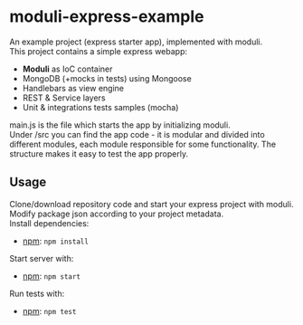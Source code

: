 # moduli-express-example
An example project (express starter app), implemented with moduli.<br>
This project contains a simple express webapp:<br>
<ul>
<li><strong>Moduli</strong> as IoC container</li>
<li>MongoDB (+mocks in tests) using Mongoose</li>
<li>Handlebars as view engine</li>
<li>REST & Service layers</li>
<li>Unit & integrations tests samples (mocha)</li>
</ul>
<p>
main.js is the file which starts the app by initializing moduli.<br>
Under /src you can find the app code - it is modular and divided into different modules, each module responsible for some functionality. The structure makes it easy to test the app properly.
</p>

Usage
-------
Clone/download repository code and start your express project with moduli.<br>
Modify package json according to your project metadata.<br>
Install dependencies:

- [npm](http://www.npmjs.com/): `npm install`

Start server with:

- [npm](http://www.npmjs.com/): `npm start`

Run tests with:

- [npm](http://www.npmjs.com/): `npm test`
